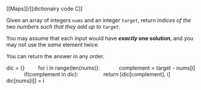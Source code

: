 
[[Maps]]/[[dictionairy code C]]


Given an array of integers `nums` and an integer `target`, return _indices of the two numbers such that they add up to `target`_.

You may assume that each input would have **_exactly_ one solution**, and you may not use the _same_ element twice.

You can return the answer in any order.

dic = {}
        for i in range(len(nums)):
            complement = target - nums[i]
            if(complement in dic):
                return [dic[complement], i]
            dic[nums[i]] = i